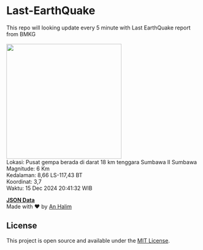 # Last-EarthQuake
This repo will looking update every 5 minute with Last EarthQuake report from BMKG
<br>
<br>
<img src="undefined" width="300"/>
<br>
Lokasi: Pusat gempa berada di darat 18 km tenggara Sumbawa  II Sumbawa <br>
Magnitude: 6 Km <br>
Kedalaman: 8,66 LS-117,43 BT <br>
Koordinat: 3,7 <br>
Waktu: 15 Dec 2024 20:41:32 WIB <br>

<a href="./data/data.json">**JSON Data**</a>
<br>
Made with ❤️ by <a href="https://github.com/an-halim">An Halim</a>
## License

This project is open source and available under the [MIT License](LICENSE).
